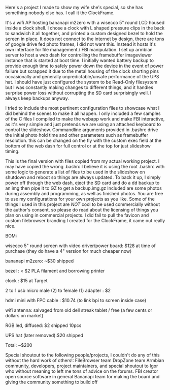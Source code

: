 Here's a project I made to show my wife she's special, so she has something nobody else has. I call it the ClockFrame.

It's a wifi AP hosting bananapi m2zero with a wisecco 5" round LCD housed inside a clock shell. I chose a clock with L shaped pressure clips in the back to sandwich it all together, and printed a custom designed bezel to hold the screen in place.
It does not connect to the internet by design, there are tons of google drive fed photo frames, I did not want this. Instead it hosts it's own interface for file management / FBI manipulation.
I set up armbian server to host a web dash for controlling the framebuffer imageviewer instance that is started at boot time.
I initially wanted battery backup to provide enough time to safely power down the device in the event of power failure but scrapped it due to the metal housing of the clock shorting pins occasionally and generally unpredictable/unsafe performance of the UPS hat. I should have just configured the system to be Read-Only filesystem but I was constantly making changes to different things, and it handles surprise power loss without corrupting the SD card surprisingly well. I always keep backups anyway.

I tried to include the most pertinent configuration files to showcase what I did behind the scenes to make it all happen.
I only included a few samples of the C files I compiled to make the webapp work and make FBI interactive, as it's very simple and just pretends we are using an attached keyboard to control the slideshow.
Commandline arguments provided in .bashrc drive the initial photo hold time and other parameters such as framebuffer resolution. this can be changed on the fly with the custom exec field at the bottom of the web dash for full control or at the top for just slideshow timing.

This is the final version with files copied from my actual working project. I may have copied the wrong .bashrc I  believe it is using the root .bashrc with some logic to generate a list of files to be used in the slideshow on shutdown and reboot so things are always updated.
To back it up, I simply power off through the web dash, eject the SD card and do a dd backup to an img then pipe it to GZ to get a backup.img.gz
Included are some photos during assembly and programming, as well as finished photos.
You are free to use my configurations for your own projects as you like.
Some of the things I used in this project are *NOT* cool to be used commercially without the author's consent, so please do read about the licensing of things you plan on using in commercial projects.
I did fail to pull the favicon and custom filebrowser branding I created for the ClockFrame, it came out really nice.

BOM:

wisecco 5" round screen with video driver/power board: $128 at time of purchase (they do have a 4" version for much cheaper now)

bananapi m2zero: ~$30 shipped

bezel : < $2 PLA filament and borrowing printer

clock : $15 at Target

2 to 1 usb micro male (2) to female (1) adapter : $2

hdmi mini with FPC cable : $10.74 (to link bpi to screen inside case)

wifi antenna: salvaged from old dell streak tablet / free (a few cents or dollars on market)

RGB led, diffused: $2 shipped 10pcs

UPS hat (later removed):$20 shipped

Total: ~$200

Special shoutout to the following people/projects, I couldn't do any of this without the hard work of others!:
FileBrowser team
DropZone team
Armbian community, developers, project maintainers, and special shoutout to Igor who without meaning to left me tons of advice on the forums.
FBI creator 
open source software in general
Bananapi team for making the board and giving the community something to build off
